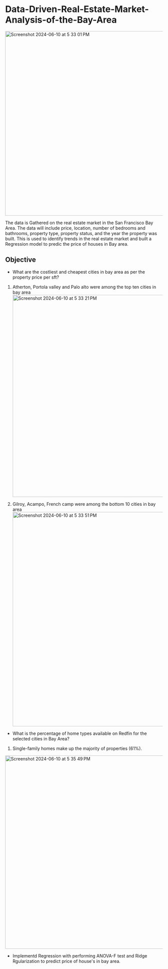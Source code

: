 # Data-Driven-Real-Estate-Market-Analysis-of-the-Bay-Area

<img width="589" alt="Screenshot 2024-06-10 at 5 33 01 PM" src="https://github.com/venkatesh-vuyyala/Data-Driven-Real-Estate-Market-Analysis-of-the-Bay-Area/assets/126367292/af8a161b-b965-4162-beff-61b62131c33a">

The data is Gathered on the real estate market in the San Francisco Bay Area. The data will include price, location, number of bedrooms and bathrooms, property type, property status, and the year the property was built. This is used to identify trends in the real estate market and built a Regression model to predic the price of houses in Bay area.

## Objective

- What are the costliest and cheapest cities in bay area as per the property price per sft?
1. Atherton, Portola valley and Palo alto were among the top ten cities in bay area
   <img width="645" alt="Screenshot 2024-06-10 at 5 33 21 PM" src="https://github.com/venkatesh-vuyyala/Data-Driven-Real-Estate-Market-Analysis-of-the-Bay-Area/assets/126367292/b2da4e92-136c-41f7-bac2-7b31e2acecf0">


2. Gilroy, Acampo, French camp were among the bottom 10 cities in bay area
   <img width="684" alt="Screenshot 2024-06-10 at 5 33 51 PM" src="https://github.com/venkatesh-vuyyala/Data-Driven-Real-Estate-Market-Analysis-of-the-Bay-Area/assets/126367292/5c9d6253-6703-4f9b-84e1-d968155b1e7a">



- What is the percentage of home types available on Redfin for the selected cities in Bay Area?
1. Single-family homes make up the majority of properties (61%).
<img width="617" alt="Screenshot 2024-06-10 at 5 35 49 PM" src="https://github.com/venkatesh-vuyyala/Data-Driven-Real-Estate-Market-Analysis-of-the-Bay-Area/assets/126367292/a419125e-cc99-4eb2-b7a8-7d477db49b0c">


- Implementd Regression with performing ANOVA-F test and Ridge Rgularization to predict price of house's in bay area.
